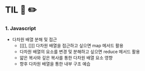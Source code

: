 # TIL 📖 ✏️



    
### 1. Javascript

  - 다차원 배열 분해 및 접근
    * [[[], []]] 다차원 배열을 접근하고 싶으면 map 메서드 활용
    * 다차원 배열의 요소를 변경 및 분해하고 싶으면 reduce 메서드 활용
    * 얇은 복사와 깊은 복사를 통한 다차원 배열 요소 영향
    * 향후 다차원 배열을 통한 내부 구조 예습
  
 

